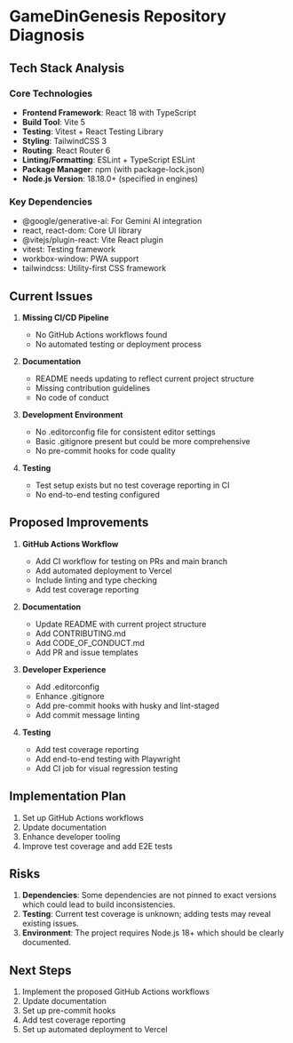 # GameDinGenesis Repository Diagnosis

## Tech Stack Analysis

### Core Technologies
- **Frontend Framework**: React 18 with TypeScript
- **Build Tool**: Vite 5
- **Testing**: Vitest + React Testing Library
- **Styling**: TailwindCSS 3
- **Routing**: React Router 6
- **Linting/Formatting**: ESLint + TypeScript ESLint
- **Package Manager**: npm (with package-lock.json)
- **Node.js Version**: 18.18.0+ (specified in engines)

### Key Dependencies
- @google/generative-ai: For Gemini AI integration
- react, react-dom: Core UI library
- @vitejs/plugin-react: Vite React plugin
- vitest: Testing framework
- workbox-window: PWA support
- tailwindcss: Utility-first CSS framework

## Current Issues

1. **Missing CI/CD Pipeline**
   - No GitHub Actions workflows found
   - No automated testing or deployment process

2. **Documentation**
   - README needs updating to reflect current project structure
   - Missing contribution guidelines
   - No code of conduct

3. **Development Environment**
   - No .editorconfig file for consistent editor settings
   - Basic .gitignore present but could be more comprehensive
   - No pre-commit hooks for code quality

4. **Testing**
   - Test setup exists but no test coverage reporting in CI
   - No end-to-end testing configured

## Proposed Improvements

1. **GitHub Actions Workflow**
   - Add CI workflow for testing on PRs and main branch
   - Add automated deployment to Vercel
   - Include linting and type checking
   - Add test coverage reporting

2. **Documentation**
   - Update README with current project structure
   - Add CONTRIBUTING.md
   - Add CODE_OF_CONDUCT.md
   - Add PR and issue templates

3. **Developer Experience**
   - Add .editorconfig
   - Enhance .gitignore
   - Add pre-commit hooks with husky and lint-staged
   - Add commit message linting

4. **Testing**
   - Add test coverage reporting
   - Add end-to-end testing with Playwright
   - Add CI job for visual regression testing

## Implementation Plan

1. Set up GitHub Actions workflows
2. Update documentation
3. Enhance developer tooling
4. Improve test coverage and add E2E tests

## Risks

1. **Dependencies**: Some dependencies are not pinned to exact versions which could lead to build inconsistencies.
2. **Testing**: Current test coverage is unknown; adding tests may reveal existing issues.
3. **Environment**: The project requires Node.js 18+ which should be clearly documented.

## Next Steps

1. Implement the proposed GitHub Actions workflows
2. Update documentation
3. Set up pre-commit hooks
4. Add test coverage reporting
5. Set up automated deployment to Vercel
